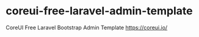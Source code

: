 # coreui-free-laravel-admin-template
CoreUI Free Laravel Bootstrap Admin Template https://coreui.io/
